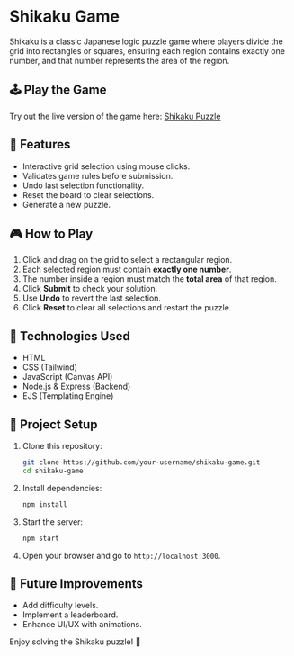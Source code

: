 # Shikaku Game

Shikaku is a classic Japanese logic puzzle game where players divide the grid into rectangles or squares, ensuring each region contains exactly one number, and that number represents the area of the region.

## 🕹️ Play the Game

Try out the live version of the game here: [Shikaku Puzzle](https://shikaku-puzzle.onrender.com/)

## 📌 Features

- Interactive grid selection using mouse clicks.
- Validates game rules before submission.
- Undo last selection functionality.
- Reset the board to clear selections.
- Generate a new puzzle.

## 🎮 How to Play

1. Click and drag on the grid to select a rectangular region.
2. Each selected region must contain **exactly one number**.
3. The number inside a region must match the **total area** of that region.
4. Click **Submit** to check your solution.
5. Use **Undo** to revert the last selection.
6. Click **Reset** to clear all selections and restart the puzzle.

## 🚀 Technologies Used

- HTML
- CSS (Tailwind)
- JavaScript (Canvas API)
- Node.js & Express (Backend)
- EJS (Templating Engine)

## 📂 Project Setup

1. Clone this repository:
   ```sh
   git clone https://github.com/your-username/shikaku-game.git
   cd shikaku-game
   ```
2. Install dependencies:
   ```sh
   npm install
   ```
3. Start the server:
   ```sh
   npm start
   ```
4. Open your browser and go to `http://localhost:3000`.

## 🎯 Future Improvements

- Add difficulty levels.
- Implement a leaderboard.
- Enhance UI/UX with animations.

Enjoy solving the Shikaku puzzle! 🎉
